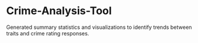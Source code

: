# Crime-Analysis-Tool
Generated summary statistics and visualizations to identify trends between traits and crime rating responses.
